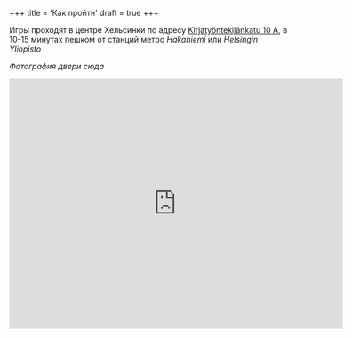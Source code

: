 +++
title = 'Как пройти'
draft = true
+++

Игры проходят в центре Хельсинки по адресу [Kirjatyöntekijänkatu 10 А](https://maps.app.goo.gl/EKyyKH3bnVhp56NX9), в 10-15 минутах пешком от станций метро _Hakaniemi_ или _Helsingin Yliopisto_

_Фотография двери сюда_

<iframe src="https://www.google.com/maps/embed?pb=!1m18!1m12!1m3!1d1984.2839949417855!2d24.953531513102366!3d60.17603144285637!2m3!1f0!2f0!3f0!3m2!1i1024!2i768!4f13.1!3m3!1m2!1s0x46920bd147696475%3A0x33e56f67d195413b!2sKirjaty%C3%B6ntekij%C3%A4nkatu%2010%2C%2000170%20Helsinki!5e0!3m2!1sen!2sfi!4v1724251648126!5m2!1sen!2sfi" width="600" height="450" style="border:0;" allowfullscreen="" loading="lazy" referrerpolicy="no-referrer-when-downgrade"></iframe>

<!-- <iframe width="360" height="250" style="border-radius: 10px;" src="https://reittiopas.hsl.fi/haku?&lang=en&address2=Kirjatyöntekijänkatu 10, Helsinki&lon2=24.956247&lat2=60.176113" title="Digitransit UI embedded search" scrolling="no"></iframe> -->
